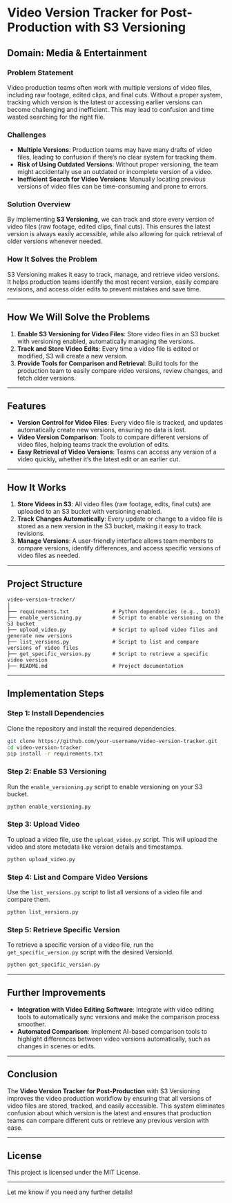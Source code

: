 # **Video Version Tracker for Post-Production with S3 Versioning**

## **Domain**: Media & Entertainment

### **Problem Statement**
Video production teams often work with multiple versions of video files, including raw footage, edited clips, and final cuts. Without a proper system, tracking which version is the latest or accessing earlier versions can become challenging and inefficient. This may lead to confusion and time wasted searching for the right file.

### **Challenges**
- **Multiple Versions**: Production teams may have many drafts of video files, leading to confusion if there’s no clear system for tracking them.
- **Risk of Using Outdated Versions**: Without proper versioning, the team might accidentally use an outdated or incomplete version of a video.
- **Inefficient Search for Video Versions**: Manually locating previous versions of video files can be time-consuming and prone to errors.

### **Solution Overview**
By implementing **S3 Versioning**, we can track and store every version of video files (raw footage, edited clips, final cuts). This ensures the latest version is always easily accessible, while also allowing for quick retrieval of older versions whenever needed.

### **How It Solves the Problem**
S3 Versioning makes it easy to track, manage, and retrieve video versions. It helps production teams identify the most recent version, easily compare revisions, and access older edits to prevent mistakes and save time.

---

## **How We Will Solve the Problems**

1. **Enable S3 Versioning for Video Files**: Store video files in an S3 bucket with versioning enabled, automatically managing the versions.
2. **Track and Store Video Edits**: Every time a video file is edited or modified, S3 will create a new version.
3. **Provide Tools for Comparison and Retrieval**: Build tools for the production team to easily compare video versions, review changes, and fetch older versions.

---

## **Features**
- **Version Control for Video Files**: Every video file is tracked, and updates automatically create new versions, ensuring no data is lost.
- **Video Version Comparison**: Tools to compare different versions of video files, helping teams track the evolution of edits.
- **Easy Retrieval of Video Versions**: Teams can access any version of a video quickly, whether it’s the latest edit or an earlier cut.

---

## **How It Works**

1. **Store Videos in S3**: All video files (raw footage, edits, final cuts) are uploaded to an S3 bucket with versioning enabled.
2. **Track Changes Automatically**: Every update or change to a video file is stored as a new version in the S3 bucket, making it easy to track revisions.
3. **Manage Versions**: A user-friendly interface allows team members to compare versions, identify differences, and access specific versions of video files as needed.

---

## **Project Structure**

```plaintext
video-version-tracker/
│
├── requirements.txt              # Python dependencies (e.g., boto3)
├── enable_versioning.py          # Script to enable versioning on the S3 bucket
├── upload_video.py               # Script to upload video files and generate new versions
├── list_versions.py              # Script to list and compare versions of video files
├── get_specific_version.py       # Script to retrieve a specific video version
├── README.md                     # Project documentation
```

---

## **Implementation Steps**

### **Step 1: Install Dependencies**

Clone the repository and install the required dependencies.

```bash
git clone https://github.com/your-username/video-version-tracker.git
cd video-version-tracker
pip install -r requirements.txt
```

### **Step 2: Enable S3 Versioning**

Run the `enable_versioning.py` script to enable versioning on your S3 bucket.

```bash
python enable_versioning.py
```

### **Step 3: Upload Video**

To upload a video file, use the `upload_video.py` script. This will upload the video and store metadata like version details and timestamps.

```bash
python upload_video.py
```

### **Step 4: List and Compare Video Versions**

Use the `list_versions.py` script to list all versions of a video file and compare them.

```bash
python list_versions.py
```

### **Step 5: Retrieve Specific Version**

To retrieve a specific version of a video file, run the `get_specific_version.py` script with the desired VersionId.

```bash
python get_specific_version.py
```

---

## **Further Improvements**
- **Integration with Video Editing Software**: Integrate with video editing tools to automatically sync versions and make the comparison process smoother.
- **Automated Comparison**: Implement AI-based comparison tools to highlight differences between video versions automatically, such as changes in scenes or edits.

---

## **Conclusion**
The **Video Version Tracker for Post-Production** with S3 Versioning improves the video production workflow by ensuring that all versions of video files are stored, tracked, and easily accessible. This system eliminates confusion about which version is the latest and ensures that production teams can compare different cuts or retrieve any previous version with ease.

---

## **License**

This project is licensed under the MIT License.

---

Let me know if you need any further details!

